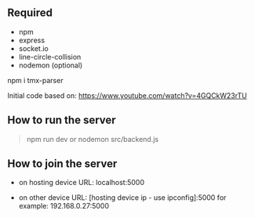 ## Required
- npm
- express
- socket.io
- line-circle-collision
- nodemon (optional)

npm i tmx-parser

Initial code based on: 
https://www.youtube.com/watch?v=4GQCkW23rTU


## How to run the server
> npm run dev
or 
> nodemon src/backend.js


## How to join the server
 - on hosting device
 URL: localhost:5000

 - on other device
 URL: [hosting device ip - use ipconfig]:5000
 for example: 192.168.0.27:5000

 
 